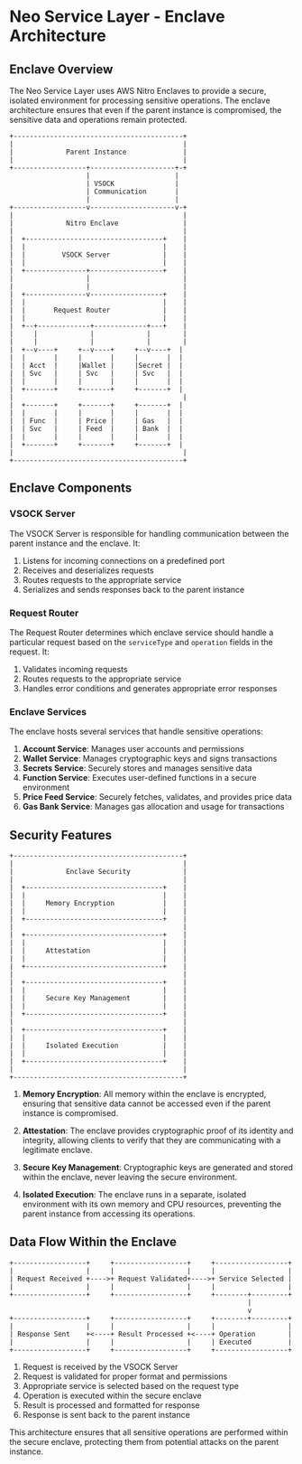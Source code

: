 # Neo Service Layer - Enclave Architecture

## Enclave Overview

The Neo Service Layer uses AWS Nitro Enclaves to provide a secure, isolated environment for processing sensitive operations. The enclave architecture ensures that even if the parent instance is compromised, the sensitive data and operations remain protected.

```
+------------------------------------------+
|                                          |
|             Parent Instance              |
|                                          |
+------------------+---------------------+-+
                   |                     |
                   | VSOCK               |
                   | Communication       |
                   |                     |
+------------------v---------------------v-+
|                                          |
|             Nitro Enclave                |
|                                          |
|  +----------------------------------+    |
|  |                                  |    |
|  |         VSOCK Server             |    |
|  |                                  |    |
|  +---------------+------------------+    |
|                  |                       |
|                  |                       |
|  +---------------v------------------+    |
|  |                                  |    |
|  |       Request Router             |    |
|  |                                  |    |
|  +--+-------------+-------------+---+    |
|     |             |             |        |
|     |             |             |        |
|  +--v----+     +--v----+     +--v----+  |
|  |       |     |       |     |       |  |
|  | Acct  |     |Wallet |     |Secret |  |
|  | Svc   |     | Svc   |     | Svc   |  |
|  |       |     |       |     |       |  |
|  +-------+     +-------+     +-------+  |
|                                          |
|  +-------+     +-------+     +-------+  |
|  |       |     |       |     |       |  |
|  | Func  |     | Price |     | Gas   |  |
|  | Svc   |     | Feed  |     | Bank  |  |
|  |       |     |       |     |       |  |
|  +-------+     +-------+     +-------+  |
|                                          |
+------------------------------------------+
```

## Enclave Components

### VSOCK Server

The VSOCK Server is responsible for handling communication between the parent instance and the enclave. It:

1. Listens for incoming connections on a predefined port
2. Receives and deserializes requests
3. Routes requests to the appropriate service
4. Serializes and sends responses back to the parent instance

### Request Router

The Request Router determines which enclave service should handle a particular request based on the `serviceType` and `operation` fields in the request. It:

1. Validates incoming requests
2. Routes requests to the appropriate service
3. Handles error conditions and generates appropriate error responses

### Enclave Services

The enclave hosts several services that handle sensitive operations:

1. **Account Service**: Manages user accounts and permissions
2. **Wallet Service**: Manages cryptographic keys and signs transactions
3. **Secrets Service**: Securely stores and manages sensitive data
4. **Function Service**: Executes user-defined functions in a secure environment
5. **Price Feed Service**: Securely fetches, validates, and provides price data
6. **Gas Bank Service**: Manages gas allocation and usage for transactions

## Security Features

```
+------------------------------------------+
|                                          |
|             Enclave Security             |
|                                          |
|  +----------------------------------+    |
|  |                                  |    |
|  |     Memory Encryption            |    |
|  |                                  |    |
|  +----------------------------------+    |
|                                          |
|  +----------------------------------+    |
|  |                                  |    |
|  |     Attestation                  |    |
|  |                                  |    |
|  +----------------------------------+    |
|                                          |
|  +----------------------------------+    |
|  |                                  |    |
|  |     Secure Key Management        |    |
|  |                                  |    |
|  +----------------------------------+    |
|                                          |
|  +----------------------------------+    |
|  |                                  |    |
|  |     Isolated Execution           |    |
|  |                                  |    |
|  +----------------------------------+    |
|                                          |
+------------------------------------------+
```

1. **Memory Encryption**: All memory within the enclave is encrypted, ensuring that sensitive data cannot be accessed even if the parent instance is compromised.

2. **Attestation**: The enclave provides cryptographic proof of its identity and integrity, allowing clients to verify that they are communicating with a legitimate enclave.

3. **Secure Key Management**: Cryptographic keys are generated and stored within the enclave, never leaving the secure environment.

4. **Isolated Execution**: The enclave runs in a separate, isolated environment with its own memory and CPU resources, preventing the parent instance from accessing its operations.

## Data Flow Within the Enclave

```
+------------------+     +------------------+     +------------------+
|                  |     |                  |     |                  |
| Request Received +---->+ Request Validated+---->+ Service Selected |
|                  |     |                  |     |                  |
+------------------+     +------------------+     +--------+---------+
                                                           |
                                                           v
+------------------+     +------------------+     +--------+---------+
|                  |     |                  |     |                  |
| Response Sent    +<----+ Result Processed +<----+ Operation        |
|                  |     |                  |     | Executed         |
+------------------+     +------------------+     +------------------+
```

1. Request is received by the VSOCK Server
2. Request is validated for proper format and permissions
3. Appropriate service is selected based on the request type
4. Operation is executed within the secure enclave
5. Result is processed and formatted for response
6. Response is sent back to the parent instance

This architecture ensures that all sensitive operations are performed within the secure enclave, protecting them from potential attacks on the parent instance.

